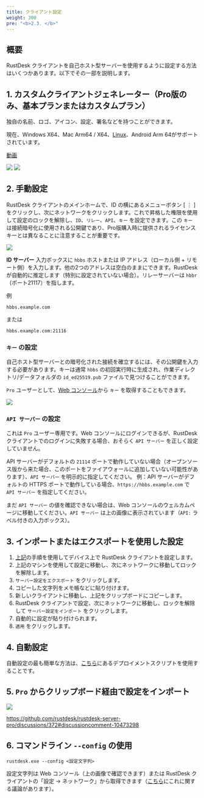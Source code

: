 ```yaml
---
title: クライアント設定
weight: 300
pre: "<b>2.3. </b>"
---
```


## 概要

RustDesk クライアントを自己ホスト型サーバーを使用するように設定する方法はいくつかあります。以下でその一部を説明します。

## 1. カスタムクライアントジェネレーター（Pro版のみ、基本プランまたはカスタムプラン）

独自の名前、ロゴ、アイコン、設定、署名などを持つことができます。

現在、Windows X64、Mac Arm64 / X64、[Linux](https://twitter.com/rustdesk/status/1788905463678951787)、Android Arm 64がサポートされています。

[動画](https://twitter.com/rustdesk/status/1769171628426944539)

![](/docs/en/self-host/client-configuration/images/custom-client-qs.png)
![](/docs/en/self-host/client-configuration/images/web_console_custom_client_config.jpeg)

## 2. 手動設定

RustDesk クライアントのメインホームで、ID の横にあるメニューボタン [ &#8942; ] をクリックし、次にネットワークをクリックします。これで昇格した権限を使用して設定のロックを解除し、`ID`、`リレー`、`API`、`キー` を設定できます。この `キー` は接続暗号化に使用される公開鍵であり、Pro版購入時に提供されるライセンスキーとは異なることに注意することが重要です。

![](/docs/en/self-host/client-configuration/images/network-config.png)

**ID サーバー** 入力ボックスに `hbbs` ホストまたは IP アドレス（ローカル側 + リモート側）を入力します。他の2つのアドレスは空白のままにできます。RustDesk が自動的に推定します（特別に設定されていない場合）。リレーサーバーは `hbbr`（ポート21117）を指します。

例

```nolang
hbbs.example.com
```

または

```nolang
hbbs.example.com:21116
```

### `キー` の設定

自己ホスト型サーバーとの暗号化された接続を確立するには、その公開鍵を入力する必要があります。キーは通常 `hbbs` の初回実行時に生成され、作業ディレクトリ/データフォルダの `id_ed25519.pub` ファイルで見つけることができます。

`Pro` ユーザーとして、[Web コンソール](https://rustdesk.com/docs/en/self-host/rustdesk-server-pro/console/)から `キー` を取得することもできます。

![](/docs/en/self-host/rustdesk-server-pro/console/images/console-home.png?v2)

### `API サーバー` の設定

これは `Pro` ユーザー専用です。Web コンソールにログインできるが、RustDesk クライアントでのログインに失敗する場合、おそらく `API サーバー` を正しく設定していません。

API サーバーがデフォルトの `21114` ポートで動作していない場合（オープンソース版から来た場合、このポートをファイアウォールに追加していない可能性があります）、`API サーバー` を明示的に指定してください。
例：API サーバーがデフォルトの HTTPS ポートで動作している場合、`https://hbbs.example.com` で `API サーバー` を指定してください。

まだ `API サーバー` の値を確認できない場合は、Web コンソールのウェルカムページに移動してください。`API サーバー` は上の画像に表示されています（`API:` ラベル付きの入力ボックス）。

## 3. インポートまたはエクスポートを使用した設定

1. [上記](https://rustdesk.com/docs/en/self-host/client-configuration/#manual-config)の手順を使用してデバイス上で RustDesk クライアントを設定します。
2. 上記のマシンを使用して設定に移動し、次にネットワークに移動してロックを解除します。
3. `サーバー設定をエクスポート` をクリックします。
4. コピーした文字列をメモ帳などに貼り付けます。
5. 新しいクライアントに移動し、上記をクリップボードにコピーします。
6. RustDesk クライアントで設定、次にネットワークに移動し、ロックを解除して `サーバー設定をインポート` をクリックします。
7. 自動的に設定が貼り付けられます。
8. `適用` をクリックします。

## 4. 自動設定

自動設定の最も簡単な方法は、[こちら](https://rustdesk.com/docs/en/self-host/client-deployment/)にあるデプロイメントスクリプトを使用することです。

## 5. `Pro` からクリップボード経由で設定をインポート

![](/docs/en/self-host/rustdesk-server-pro/console/images/console-home.png?v2)

https://github.com/rustdesk/rustdesk-server-pro/discussions/372#discussioncomment-10473298

## 6. コマンドライン `--config` の使用
`rustdesk.exe --config <設定文字列>`

設定文字列は Web コンソール（上の画像で確認できます）または RustDesk クライアントの「設定 → ネットワーク」から取得できます（[こちら](https://github.com/rustdesk/rustdesk/discussions/7118)にこれに関する議論があります）。